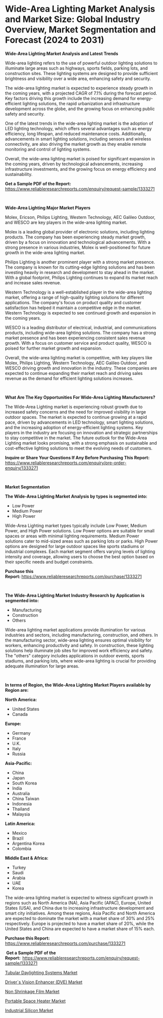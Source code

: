 <p><h1>Wide-Area Lighting Market Analysis and Market Size: Global Industry Overview, Market Segmentation and Forecast (2024 to 2031)</h1></p><p><strong>Wide-Area Lighting Market Analysis and Latest Trends</strong></p>
<p><p>Wide-area lighting refers to the use of powerful outdoor lighting solutions to illuminate large areas such as highways, sports fields, parking lots, and construction sites. These lighting systems are designed to provide sufficient brightness and visibility over a wide area, enhancing safety and security.</p><p>The wide-area lighting market is expected to experience steady growth in the coming years, with a projected CAGR of 7.1% during the forecast period. Key factors driving this growth include the increasing demand for energy-efficient lighting solutions, the rapid urbanization and infrastructure development across the globe, and the growing focus on enhancing public safety and security.</p><p>One of the latest trends in the wide-area lighting market is the adoption of LED lighting technology, which offers several advantages such as energy efficiency, long lifespan, and reduced maintenance costs. Additionally, advancements in smart lighting solutions, including sensors and wireless connectivity, are also driving the market growth as they enable remote monitoring and control of lighting systems.</p><p>Overall, the wide-area lighting market is poised for significant expansion in the coming years, driven by technological advancements, increasing infrastructure investments, and the growing focus on energy efficiency and sustainability.</p></p>
<p><strong>Get a Sample PDF of the Report:&nbsp;</strong> <a href="https://www.reliableresearchreports.com/enquiry/request-sample/1333271">https://www.reliableresearchreports.com/enquiry/request-sample/1333271</a></p>
<p>&nbsp;</p>
<p><strong>Wide-Area Lighting Major Market Players</strong></p>
<p><p>Molex, Ericson, Philips Lighting, Western Technology, AEC Galileo Outdoor, and WESCO are key players in the wide-area lighting market. </p><p>Molex is a leading global provider of electronic solutions, including lighting products. The company has been experiencing steady market growth, driven by a focus on innovation and technological advancements. With a strong presence in various industries, Molex is well-positioned for future growth in the wide-area lighting market.</p><p>Philips Lighting is another prominent player with a strong market presence. The company is known for its cutting-edge lighting solutions and has been investing heavily in research and development to stay ahead in the market. With a global footprint, Philips Lighting continues to expand its market reach and increase sales revenue.</p><p>Western Technology is a well-established player in the wide-area lighting market, offering a range of high-quality lighting solutions for different applications. The company's focus on product quality and customer satisfaction has helped it maintain a competitive edge in the market. Western Technology is expected to see continued growth and expansion in the coming years.</p><p>WESCO is a leading distributor of electrical, industrial, and communications products, including wide-area lighting solutions. The company has a strong market presence and has been experiencing consistent sales revenue growth. With a focus on customer service and product quality, WESCO is poised for further market growth and expansion.</p><p>Overall, the wide-area lighting market is competitive, with key players like Molex, Philips Lighting, Western Technology, AEC Galileo Outdoor, and WESCO driving growth and innovation in the industry. These companies are expected to continue expanding their market reach and driving sales revenue as the demand for efficient lighting solutions increases.</p></p>
<p>&nbsp;</p>
<p><strong>What Are The Key Opportunities For Wide-Area Lighting Manufacturers?</strong></p>
<p><p>The Wide-Area Lighting market is experiencing robust growth due to increased safety concerns and the need for improved visibility in large outdoor spaces. The market is expected to continue growing at a rapid pace, driven by advancements in LED technology, smart lighting solutions, and the increasing adoption of energy-efficient lighting systems. Key players in the industry are focusing on innovation and strategic partnerships to stay competitive in the market. The future outlook for the Wide-Area Lighting market looks promising, with a strong emphasis on sustainable and cost-effective lighting solutions to meet the evolving needs of customers.</p></p>
<p><strong>Inquire or Share Your Questions If Any Before Purchasing This Report:</strong> <a href="https://www.reliableresearchreports.com/enquiry/pre-order-enquiry/1333271">https://www.reliableresearchreports.com/enquiry/pre-order-enquiry/1333271</a></p>
<p>&nbsp;</p>
<p><strong>Market Segmentation</strong></p>
<p><strong>The Wide-Area Lighting Market Analysis by types is segmented into:</strong></p>
<p><ul><li>Low Power</li><li>Medium Power</li><li>High Power</li></ul></p>
<p><p>Wide-Area Lighting market types typically include Low Power, Medium Power, and High Power solutions. Low Power options are suitable for small spaces or areas with minimal lighting requirements. Medium Power solutions cater to mid-sized areas such as parking lots or parks. High Power options are designed for large outdoor spaces like sports stadiums or industrial complexes. Each market segment offers varying levels of lighting intensity and coverage, allowing users to choose the best option based on their specific needs and budget constraints.</p></p>
<p><strong>Purchase this Report:&nbsp;</strong><a href="https://www.reliableresearchreports.com/purchase/1333271">https://www.reliableresearchreports.com/purchase/1333271</a></p>
<p>&nbsp;</p>
<p><strong>The Wide-Area Lighting Market Industry Research by Application is segmented into:</strong></p>
<p><ul><li>Manufacturing</li><li>Construction</li><li>Others</li></ul></p>
<p><p>Wide-area lighting market applications provide illumination for various industries and sectors, including manufacturing, construction, and others. In the manufacturing sector, wide-area lighting ensures optimal visibility for workers, enhancing productivity and safety. In construction, these lighting solutions help illuminate job sites for improved work efficiency and safety. The "others" category includes applications in outdoor events, sports stadiums, and parking lots, where wide-area lighting is crucial for providing adequate illumination for large areas.</p></p>
<p>&nbsp;</p>
<p><strong>In terms of Region, the Wide-Area Lighting Market Players available by Region are:</strong></p>
<p>
    <p> <strong> North America: </strong>
        <ul>
            <li>United States</li>
            <li>Canada</li>
        </ul>
        </p> 
    <p> <strong> Europe: </strong>
        <ul>
            <li>Germany</li>
            <li>France</li>
            <li>U.K.</li>
            <li>Italy</li>
            <li>Russia</li>
        </ul>
        </p> 
    <p> <strong> Asia-Pacific: </strong>
        <ul>
            <li>China</li>
            <li>Japan</li>
            <li>South Korea</li>
            <li>India</li>
            <li>Australia</li>
            <li>China Taiwan</li>
            <li>Indonesia</li>
            <li>Thailand</li>
            <li>Malaysia</li>
        </ul>
        </p> 
    <p> <strong> Latin America: </strong>
        <ul>
            <li>Mexico</li>
            <li>Brazil</li>
            <li>Argentina Korea</li>
            <li>Colombia</li>
        </ul>
        </p> 
    <p> <strong> Middle East & Africa: </strong>
        <ul>
            <li>Turkey</li>
            <li>Saudi</li>
            <li>Arabia</li>
            <li>UAE</li>
            <li>Korea</li>
        </ul>
    </p>
    </p>
<p><p>The wide-area lighting market is expected to witness significant growth in regions such as North America (NA), Asia Pacific (APAC), Europe, United States (USA), and China due to increasing infrastructure development and smart city initiatives. Among these regions, Asia Pacific and North America are expected to dominate the market with a market share of 30% and 25% respectively. Europe is projected to have a market share of 20%, while the United States and China are expected to have a market share of 15% each.</p></p>
<p><strong>Purchase this Report: </strong><a href="https://www.reliableresearchreports.com/purchase/1333271">https://www.reliableresearchreports.com/purchase/1333271</a></p>
<p>&nbsp;<strong>Get a Sample PDF of the Report:&nbsp;&nbsp;</strong><a href="https://www.reliableresearchreports.com/enquiry/request-sample/1333271">https://www.reliableresearchreports.com/enquiry/request-sample/1333271</a></p>
<p><strong></strong></p>
<p><p><a href="https://medium.com/p/b79e5893c6ae/edit">Tubular Daylighting Systems Market</a></p><p><a href="https://github.com/PeterParrish5/Market-Research-Report-List-3/blob/main/drivers-vision-enhancer-dve-market.md">Driver`s Vision Enhancer (DVE) Market</a></p><p><a href="https://github.com/Whitneyboyettebo9kiw7yr13/Market-Research-Report-List-1/blob/main/non-shrinkage-film-market.md">Non Shrinkage Film Market</a></p><p><a href="https://medium.com/p/a6cf52ddb9b3/edit">Portable Space Heater Market</a></p><p><a href="https://medium.com/p/9c28ca2b5e67/edit">Industrial Silicon Market</a></p></p>